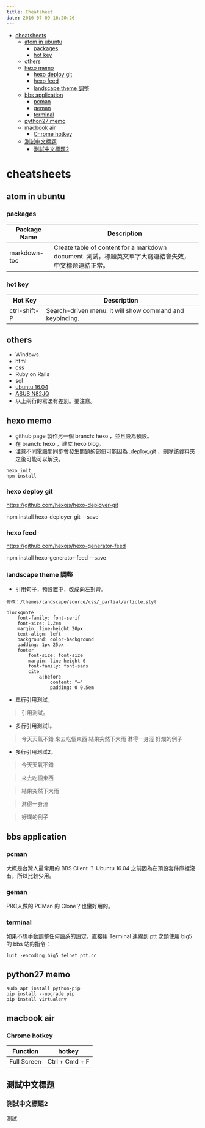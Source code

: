 ```yaml
---
title: Cheatsheet
date: 2016-07-09 16:20:26
---
```


<!-- TOC depthFrom:1 depthTo:6 withLinks:1 updateOnSave:1 orderedList:0 -->

- [cheatsheets](#cheatsheets)
	- [atom in ubuntu](#atom-in-ubuntu)
		- [packages](#packages)
		- [hot key](#hot-key)
	- [others](#others)
	- [hexo memo](#hexo-memo)
		- [hexo deploy git](#hexo-deploy-git)
		- [hexo feed](#hexo-feed)
		- [landscape theme 調整](#landscape-theme-調整)
	- [bbs application](#bbs-application)
		- [pcman](#pcman)
		- [geman](#geman)
		- [terminal](#terminal)
	- [python27 memo](#python27-memo)
	- [macbook air](#macbook-air)
		- [Chrome hotkey](#chrome-hotkey)
	- [測試中文標題](#測試中文標題)
		- [測試中文標題2](#測試中文標題2)

<!-- /TOC -->

# cheatsheets

## atom in ubuntu

### packages

Package Name | Description
-------------|-------------
markdown-toc | Create table of content for a markdown document. 測試，標題英文單字大寫連結會失效，中文標題連結正常。

### hot key
Hot Key | Description
--------|-------------
ctrl-shift-P | Search-driven menu. It will show command and keybinding.


## others
- Windows
- html
- css
- Ruby on Rails
- sql
- [ubuntu 16.04](/Cheatsheet/memo_ubuntu1604.html)
- [ASUS N82JQ](http://hanscholem.tw/Cheatsheet/asus_n82jq_setting.html)
- 以上兩行的寫法有差別。要注意。

## hexo memo

- github page 製作另一個 branch: hexo ，並且設為預設。
- 在 branch: hexo ，建立 hexo blog。
- 注意不同電腦間同步會發生問題的部份可能因為 .deploy_git ，刪除該資料夾之後可能可以解決。

```
hexo init
npm install
```

### hexo deploy git

https://github.com/hexojs/hexo-deployer-git

npm install hexo-deployer-git --save

### hexo feed

https://github.com/hexojs/hexo-generator-feed

npm install hexo-generator-feed --save

### landscape theme 調整

- 引用句子，預設置中，改成向左對齊。

```
修改：/themes/landscape/source/css/_partial/article.styl

blockquote
	font-family: font-serif
	font-size: 1.2em
	margin: line-height 20px
	text-align: left
	background: color-background
	padding: 1px 25px
	footer
		font-size: font-size
		margin: line-height 0
		font-family: font-sans
		cite
			&:before
				content: "—"
				padding: 0 0.5em
```

- 單行引用測試。

> 引用測試。

- 多行引用測試1。

> 今天天氣不錯
> 來去吃個東西
> 結果突然下大雨
> 淋得一身溼
> 好爛的例子

- 多行引用測試2。

> 今天天氣不錯

> 來去吃個東西

> 結果突然下大雨

> 淋得一身溼

> 好爛的例子


## bbs application

### pcman
大概是台灣人最常用的 BBS Client ？ Ubuntu 16.04 之前因為在預設套件庫裡沒有，所以比較少用。

### geman
PRC人做的 PCMan 的 Clone？也蠻好用的。

### terminal
如果不想手動調整任何語系的設定，直接用 Terminal 連線到 ptt 之類使用 big5 的 bbs 站的指令：
```
luit -encoding big5 telnet ptt.cc
```

## python27 memo
```
sudo apt install python-pip
pip install --upgrade pip
pip install virtualenv
```


## macbook air

### Chrome hotkey

Function | hotkey
-------- | ------
Full Screen | Ctrl + Cmd + F


## 測試中文標題

### 測試中文標題2

測試

